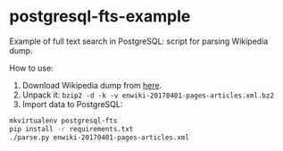 # postgresql-fts-example

Example of full text search in PostgreSQL: script for parsing Wikipedia dump.

How to use:

1. Download Wikipedia dump from [here][u1].
2. Unpack it: `bzip2 -d -k -v enwiki-20170401-pages-articles.xml.bz2`
3. Import data to PostgreSQL:


```bash
mkvirtualenv postgresql-fts
pip install -r requirements.txt
./parse.py enwiki-20170401-pages-articles.xml
```

[u1]: https://meta.wikimedia.org/wiki/Data_dump_torrents#enwiki

